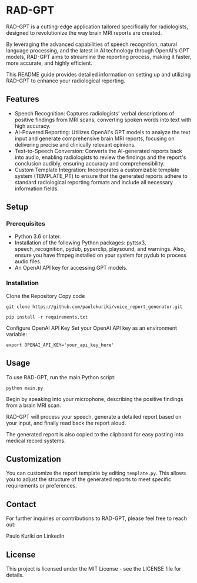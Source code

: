# RAD-GPT
RAD-GPT is a cutting-edge application tailored specifically for radiologists, designed to revolutionize the way brain MRI reports are created. 

By leveraging the advanced capabilities of speech recognition, natural language processing, and the latest in AI technology through OpenAI's GPT models, RAD-GPT aims to streamline the reporting process, making it faster, more accurate, and highly efficient. 

This README guide provides detailed information on setting up and utilizing RAD-GPT to enhance your radiological reporting.

## Features
- Speech Recognition: Captures radiologists' verbal descriptions of positive findings from MRI scans, converting spoken words into text with high accuracy.
- AI-Powered Reporting: Utilizes OpenAI's GPT models to analyze the text input and generate comprehensive brain MRI reports, focusing on delivering precise and clinically relevant opinions.
- Text-to-Speech Conversion: Converts the AI-generated reports back into audio, enabling radiologists to review the findings and the report's conclusion audibly, ensuring accuracy and comprehensibility.
- Custom Template Integration: Incorporates a customizable template system (TEMPLATE_PT) to ensure that the generated reports adhere to standard radiological reporting formats and include all necessary information fields.

## Setup
### Prerequisites
- Python 3.6 or later.
- Installation of the following Python packages: pyttsx3, speech_recognition, pydub, pyperclip, playsound, and warnings. Also, ensure you have ffmpeg installed on your system for pydub to process audio files.
- An OpenAI API key for accessing GPT models.

### Installation
Clone the Repository
Copy code

`git clone https://github.com/paulokuriki/voice_report_generator.git`

`pip install -r requirements.txt`

Configure OpenAI API Key
Set your OpenAI API key as an environment variable:

`export OPENAI_API_KEY='your_api_key_here'`

## Usage
To use RAD-GPT, run the main Python script:

`python main.py`

Begin by speaking into your microphone, describing the positive findings from a brain MRI scan.

RAD-GPT will process your speech, generate a detailed report based on your input, and finally read back the report aloud.

The generated report is also copied to the clipboard for easy pasting into medical record systems.


## Customization

You can customize the report template by editing `template.py`. This allows you to adjust the structure of the generated reports to meet specific requirements or preferences.

## Contact
For further inquiries or contributions to RAD-GPT, please feel free to reach out:

Paulo Kuriki on LinkedIn

## License
This project is licensed under the MIT License - see the LICENSE file for details.
